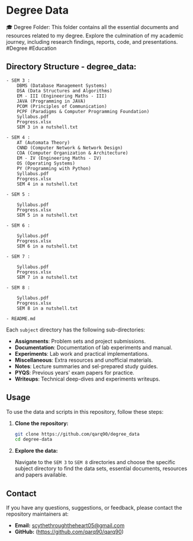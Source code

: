 # Degree Data
🎓 Degree Folder: This folder contains all the essential documents and resources related to my degree. Explore the culmination of my academic journey, including research findings, reports, code, and presentations. #Degree #Education

## Directory Structure - degree_data:

    - SEM 3 :
        DBMS (Database Management Systems)
        DSA (Data Structures and Algorithms)
        EM - III (Engineering Maths - III)
        JAVA (Programming in JAVA)
        PCOM (Principles of Communication)
        PCPF (Paradigms & Computer Programming Foundation)
        Syllabus.pdf
        Progress.xlsx
        SEM 3 in a nutshell.txt
        
    - SEM 4 :
        AT (Automata Theory)
        CNND (Computer Network & Network Design)
        COA (Computer Organization & Architecture)
        EM - IV (Engineering Maths - IV)
        OS (Operating Systems)
        PY (Programming with Python)
        Syllabus.pdf
        Progress.xlsx
        SEM 4 in a nutshell.txt

    - SEM 5 :
        
        Syllabus.pdf
        Progress.xlsx
        SEM 5 in a nutshell.txt

    - SEM 6 :
        
        Syllabus.pdf
        Progress.xlsx
        SEM 6 in a nutshell.txt

    - SEM 7 :
        
        Syllabus.pdf
        Progress.xlsx
        SEM 7 in a nutshell.txt

    - SEM 8 :
        
        Syllabus.pdf
        Progress.xlsx
        SEM 8 in a nutshell.txt

    - README.md


Each `subject` directory has the following sub-directories:

- **Assignments**: Problem sets and project submissions.  
- **Documentation**: Documentation of lab experiments and manual.  
- **Experiments**: Lab work and practical implementations.  
- **Miscellaneous**: Extra resources and unofficial materials.  
- **Notes**: Lecture summaries and sel-prepared study guides.  
- **PYQS**: Previous years' exam papers for practice.  
- **Writeups**: Technical deep-dives and experiments writeups.

## Usage

To use the data and scripts in this repository, follow these steps:

1. **Clone the repository:**

    ```bash
    git clone https://github.com/qarq90/degree_data
    cd degree-data
    ```

2. **Explore the data:**

    Navigate to the `SEM 3` to `SEM 8` directories and choose the specific subject directory to find the data sets, essential documents, resources and papers available.

## Contact

If you have any questions, suggestions, or feedback, please contact the repository maintainers at:

- **Email:** scythethroughtheheart05@gmail.com
- **GitHub:** (https://github.com/qarq90/qarq90)

